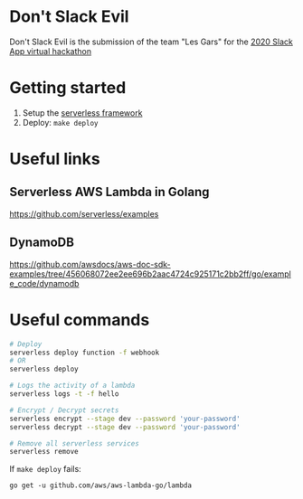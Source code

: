 # Don't Slack Evil

Don't Slack Evil is the submission of the team "Les Gars" for the [2020 Slack App virtual hackathon](https://slackapponlinehackathon.splashthat.com/)

# Getting started

1) Setup the [serverless framework](https://github.com/serverless/serverless)
2) Deploy: `make deploy`

# Useful links

## Serverless AWS Lambda in Golang

https://github.com/serverless/examples

## DynamoDB

https://github.com/awsdocs/aws-doc-sdk-examples/tree/456068072ee2ee696b2aac4724c925171c2bb2ff/go/example_code/dynamodb

# Useful commands

```bash
# Deploy
serverless deploy function -f webhook
# OR
serverless deploy
```
```bash
# Logs the activity of a lambda
serverless logs -t -f hello 
```
```bash
# Encrypt / Decrypt secrets
serverless encrypt --stage dev --password 'your-password'
serverless decrypt --stage dev --password 'your-password'
```
```bash
# Remove all serverless services
serverless remove
```

If `make deploy` fails:

```golang
go get -u github.com/aws/aws-lambda-go/lambda
```